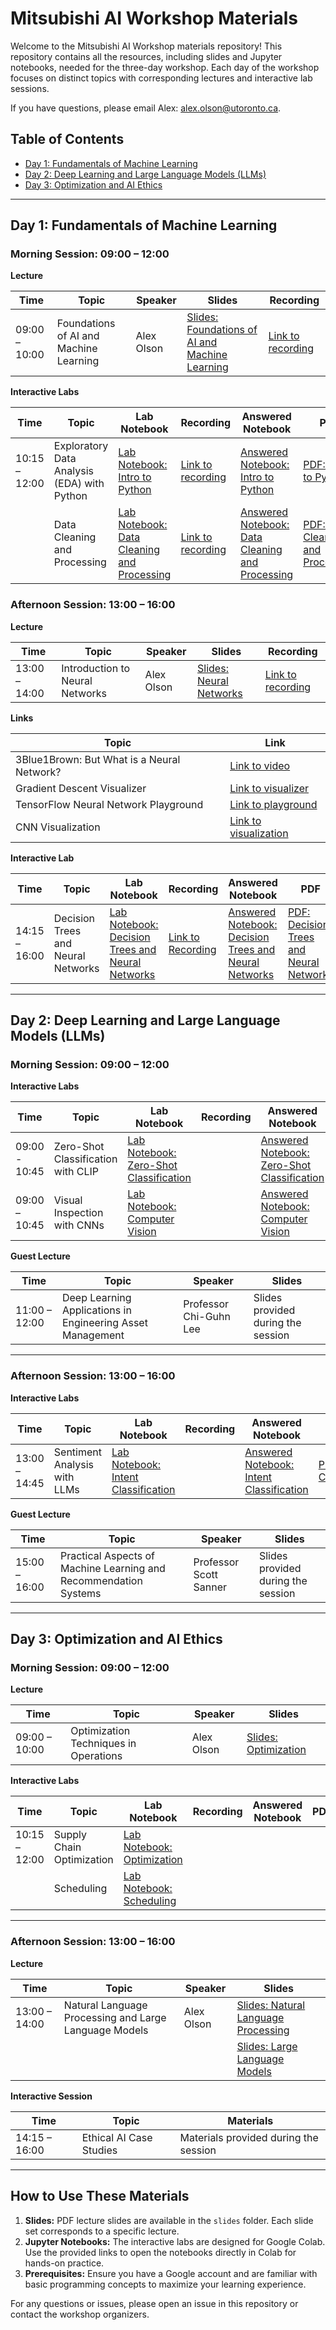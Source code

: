 # Mitsubishi AI Workshop Materials

Welcome to the Mitsubishi AI Workshop materials repository! This repository contains all the resources, including slides and Jupyter notebooks, needed for the three-day workshop. Each day of the workshop focuses on distinct topics with corresponding lectures and interactive lab sessions.

If you have questions, please email Alex: [alex.olson@utoronto.ca](mailto:alex.olson@utoronto.ca).

## Table of Contents

- [Day 1: Fundamentals of Machine Learning](#day-1-fundamentals-of-machine-learning)
- [Day 2: Deep Learning and Large Language Models (LLMs)](#day-2-deep-learning-and-large-language-models-llms)
- [Day 3: Optimization and AI Ethics](#day-3-optimization-and-ai-ethics)

---

## Day 1: Fundamentals of Machine Learning

### Morning Session: 09:00 – 12:00

**Lecture**

| Time          | Topic | Speaker      | Slides | Recording |
|---------------|-------|--------------|--------|-----------|
| 09:00 – 10:00 | Foundations of AI and Machine Learning | Alex Olson   | [Slides: Foundations of AI and Machine Learning](https://github.com/CARTE-Toronto/mitsubishi-workshop/blob/main/slides/Day%201%20Lecture%201%20Foundations%20of%20AI%20and%20Machine%20Learning.pdf) | [Link to recording](https://utoronto-my.sharepoint.com/:v:/g/personal/alex_olson_utoronto_ca/EfmzTUjRZ8ZMvuLlVffHixYB1kCF3SGAuW1J6GB9S9W0sQ?nav=eyJyZWZlcnJhbEluZm8iOnsicmVmZXJyYWxBcHAiOiJTdHJlYW1XZWJBcHAiLCJyZWZlcnJhbFZpZXciOiJTaGFyZURpYWxvZy1MaW5rIiwicmVmZXJyYWxBcHBQbGF0Zm9ybSI6IldlYiIsInJlZmVycmFsTW9kZSI6InZpZXcifX0%3D&e=E0ijcQ) |

**Interactive Labs**

| Time          | Topic | Lab Notebook | Recording | Answered Notebook                                                                                                                                                               | PDF |
|---------------|-------|--------------|------------|---------------------------------------------------------------------------------------------------------------------------------------------------------------------------------|-----|
| 10:15 – 12:00 | Exploratory Data Analysis (EDA) with Python | [Lab Notebook: Intro to Python](https://colab.research.google.com/github/CARTE-Toronto/mitsubishi-workshop/blob/main/labs/lab_1_0_intro_to_python.ipynb) | [Link to recording](https://utoronto-my.sharepoint.com/:v:/g/personal/alex_olson_utoronto_ca/Eeba8mrRVAhOiMVsYwOKoaMBB8PS2o24Sv3tdwE91kciSA?e=dBu9n7&nav=eyJyZWZlcnJhbEluZm8iOnsicmVmZXJyYWxBcHAiOiJTdHJlYW1XZWJBcHAiLCJyZWZlcnJhbFZpZXciOiJTaGFyZURpYWxvZy1MaW5rIiwicmVmZXJyYWxBcHBQbGF0Zm9ybSI6IldlYiIsInJlZmVycmFsTW9kZSI6InZpZXcifX0%3D) | [Answered Notebook: Intro to Python](https://colab.research.google.com/github/CARTE-Toronto/mitsubishi-workshop/blob/main/labs_answered/lab_1_0_intro_to_python_answered.ipynb) | [PDF: Intro to Python](https://github.com/CARTE-Toronto/mitsubishi-workshop/blob/main/labs_answered/lab_1_0_intro_to_python_answered.pdf) |
|  | Data Cleaning and Processing | [Lab Notebook: Data Cleaning and Processing](https://colab.research.google.com/github/CARTE-Toronto/mitsubishi-workshop/blob/main/labs/lab_1_1_data_cleaning_and_processing.ipynb) | [Link to recording](https://utoronto-my.sharepoint.com/:v:/g/personal/alex_olson_utoronto_ca/Eeba8mrRVAhOiMVsYwOKoaMBB8PS2o24Sv3tdwE91kciSA?e=dBu9n7&nav=eyJyZWZlcnJhbEluZm8iOnsicmVmZXJyYWxBcHAiOiJTdHJlYW1XZWJBcHAiLCJyZWZlcnJhbFZpZXciOiJTaGFyZURpYWxvZy1MaW5rIiwicmVmZXJyYWxBcHBQbGF0Zm9ybSI6IldlYiIsInJlZmVycmFsTW9kZSI6InZpZXcifX0%3D) | [Answered Notebook: Data Cleaning and Processing](https://colab.research.google.com/github/CARTE-Toronto/mitsubishi-workshop/blob/main/labs_answered/lab_1_1_data_cleaning_and_processing_answered.ipynb) | [PDF: Data Cleaning and Processing](https://github.com/CARTE-Toronto/mitsubishi-workshop/blob/main/labs_answered/lab_1_1_data_cleaning_and_processing_answered.pdf) |


### Afternoon Session: 13:00 – 16:00

**Lecture**

| Time          | Topic | Speaker      | Slides | Recording                                                                                                                                                                                                                                                                                                                                    |
|---------------|-------|--------------|--------|----------------------------------------------------------------------------------------------------------------------------------------------------------------------------------------------------------------------------------------------------------------------------------------------------------------------------------------------|
| 13:00 – 14:00 | Introduction to Neural Networks | Alex Olson   | [Slides: Neural Networks](https://github.com/CARTE-Toronto/mitsubishi-workshop/blob/main/slides/Day%201%20Lecture%202%20Neural%20Networks.pdf) | [Link to recording](https://utoronto-my.sharepoint.com/:v:/g/personal/alex_olson_utoronto_ca/ETX-Z8QC1utMrvGXWQDm0joBlWYc_vytaB1e4V0qUCE9Pg?nav=eyJyZWZlcnJhbEluZm8iOnsicmVmZXJyYWxBcHAiOiJTdHJlYW1XZWJBcHAiLCJyZWZlcnJhbFZpZXciOiJTaGFyZURpYWxvZy1MaW5rIiwicmVmZXJyYWxBcHBQbGF0Zm9ybSI6IldlYiIsInJlZmVycmFsTW9kZSI6InZpZXcifX0%3D&e=fnWloR) |

**Links**

| Topic | Link |
|-------|------|
| 3Blue1Brown: But What is a Neural Network? | [Link to video](https://www.youtube.com/watch?v=aircAruvnKk&pp=ygUaM2JsdWUxYnJvd24gbmV1cmFsIG5ldHdvcms%3D) |
| Gradient Descent Visualizer | [Link to visualizer](https://uclaacm.github.io/gradient-descent-visualiser/#playground) |
| TensorFlow Neural Network Playground | [Link to playground](https://playground.tensorflow.org) |
| CNN Visualization | [Link to visualization](https://adamharley.com/nn_vis/cnn/2d.html) |

**Interactive Lab**

| Time          | Topic | Lab Notebook | Recording                                                                                                                                                                                                                                                                                                                                    | Answered Notebook                                                                                                                                                               | PDF |
|---------------|-------|--------------|----------------------------------------------------------------------------------------------------------------------------------------------------------------------------------------------------------------------------------------------------------------------------------------------------------------------------------------------|---------------------------------------------------------------------------------------------------------------------------------------------------------------------------------|-----|
| 14:15 – 16:00 | Decision Trees and Neural Networks | [Lab Notebook: Decision Trees and Neural Networks](https://colab.research.google.com/github/CARTE-Toronto/mitsubishi-workshop/blob/main/labs/lab_1_2_decision_trees_and_neural_networks.ipynb) | [Link to Recording](https://utoronto-my.sharepoint.com/:v:/g/personal/alex_olson_utoronto_ca/Eejd8x0K52ROpkuOtgblsUEBeaNzmO7PqbzXA5TbzxeWYA?nav=eyJyZWZlcnJhbEluZm8iOnsicmVmZXJyYWxBcHAiOiJTdHJlYW1XZWJBcHAiLCJyZWZlcnJhbFZpZXciOiJTaGFyZURpYWxvZy1MaW5rIiwicmVmZXJyYWxBcHBQbGF0Zm9ybSI6IldlYiIsInJlZmVycmFsTW9kZSI6InZpZXcifX0%3D&e=U5Vzk5) | [Answered Notebook: Decision Trees and Neural Networks](https://colab.research.google.com/github/CARTE-Toronto/mitsubishi-workshop/blob/main/labs_answered/lab_1_2_decision_trees_and_neural_networks_answered.ipynb) | [PDF: Decision Trees and Neural Networks](https://github.com/CARTE-Toronto/mitsubishi-workshop/blob/main/labs_answered/lab_1_2_decision_trees_and_neural_networks_answered.pdf) |

---

## Day 2: Deep Learning and Large Language Models (LLMs)

### Morning Session: 09:00 – 12:00

**Interactive Labs**

| Time          | Topic                            | Lab Notebook                                                                                                                                        | Recording | Answered Notebook                                                                                                                                                                   | PDF                                                                                                                                                           |
|---------------|----------------------------------|----------------------------------------------------------------------------------------------------------------------------------------------------|-----------|-------------------------------------------------------------------------------------------------------------------------------------------------------------------------------------|---------------------------------------------------------------------------------------------------------------------------------------------------------------|
| 09:00 - 10:45 | Zero-Shot Classification with CLIP | [Lab Notebook: Zero-Shot Classification](https://colab.research.google.com/github/CARTE-Toronto/mitsubishi-workshop/blob/main/labs/lab_2_0_zero_shot_classification.ipynb) |           | [Answered Notebook: Zero-Shot Classification](https://colab.research.google.com/github/CARTE-Toronto/mitsubishi-workshop/blob/main/labs_answered/lab_2_0_zero_shot_classification_answered.ipynb) | [PDF: Zero-Shot Classification](https://github.com/CARTE-Toronto/mitsubishi-workshop/blob/main/labs_answered/lab_2_0_zero_shot_classification_answered.pdf) |
| 09:00 – 10:45 | Visual Inspection with CNNs      | [Lab Notebook: Computer Vision](https://colab.research.google.com/github/CARTE-Toronto/mitsubishi-workshop/blob/main/labs/lab_2_1_computer_vision.ipynb) |            | [Answered Notebook: Computer Vision](https://colab.research.google.com/github/CARTE-Toronto/mitsubishi-workshop/blob/main/labs_answered/lab_2_1_computer_vision_answered.ipynb) | [PDF: Computer Vision](https://github.com/CARTE-Toronto/mitsubishi-workshop/blob/main/labs_answered/lab_2_1_computer_vision_answered.pdf) |

**Guest Lecture**

| Time         | Topic                                       | Speaker                | Slides                                                                                                                                                                            |
|--------------|---------------------------------------------|------------------------|----------------------------------------------------------------------------------------------------------------------------------------------------------------------------------|
| 11:00 – 12:00 | Deep Learning Applications in Engineering Asset Management | Professor Chi-Guhn Lee | Slides provided during the session                                                                                                                                              |

---

### Afternoon Session: 13:00 – 16:00

**Interactive Labs**

| Time          | Topic                        | Lab Notebook                                                                                                                                             | Recording | Answered Notebook | PDF |
|---------------|------------------------------|---------------------------------------------------------------------------------------------------------------------------------------------------------|-----------|-------------------|-----|
| 13:00 – 14:45 | Sentiment Analysis with LLMs | [Lab Notebook: Intent Classification](https://colab.research.google.com/github/CARTE-Toronto/mitsubishi-workshop/blob/main/labs/lab_2_2_intent_classification.ipynb) |           | [Answered Notebook: Intent Classification](https://colab.research.google.com/github/CARTE-Toronto/mitsubishi-workshop/blob/main/labs_answered/lab_2_2_intent_classification_answered.ipynb) | [PDF: Intent Classification](https://github.com/CARTE-Toronto/mitsubishi-workshop/blob/main/labs_answered/lab_2_2_intent_classification_answered.pdf) |

**Guest Lecture**

| Time         | Topic                                   | Speaker                | Slides                                                                                                                                          |
|--------------|-----------------------------------------|------------------------|------------------------------------------------------------------------------------------------------------------------------------------------|
| 15:00 – 16:00 | Practical Aspects of Machine Learning and Recommendation Systems | Professor Scott Sanner | Slides provided during the session                                                                                                            |

---

## Day 3: Optimization and AI Ethics

### Morning Session: 09:00 – 12:00

**Lecture**

| Time          | Topic                         | Speaker         | Slides                                                                                                                                                                    |
|---------------|-------------------------------|-----------------|------------------------------------------------------------------------------------------------------------------------------------------------------------------------|
| 09:00 – 10:00 | Optimization Techniques in Operations | Alex Olson      | [Slides: Optimization](https://github.com/CARTE-Toronto/mitsubishi-workshop/blob/main/slides/Day%203%20Lecture%201%20Optimization.pdf)                                  |

**Interactive Labs**

| Time          | Topic                         | Lab Notebook                                                                                                                                            | Recording | Answered Notebook | PDF |
|---------------|-------------------------------|--------------------------------------------------------------------------------------------------------------------------------------------------------|-----------|-------------------|-----|
| 10:15 – 12:00 | Supply Chain Optimization     | [Lab Notebook: Optimization](https://colab.research.google.com/github/CARTE-Toronto/mitsubishi-workshop/blob/main/labs/lab_3_1a_optimization.ipynb)       |           |                   |     |
|               | Scheduling                    | [Lab Notebook: Scheduling](https://colab.research.google.com/github/CARTE-Toronto/mitsubishi-workshop/blob/main/labs/lab_3_1b_scheduling.ipynb)          |           |                   |     |

---

### Afternoon Session: 13:00 – 16:00

**Lecture**

| Time          | Topic                        | Speaker         | Slides                                                                                                                                                           |
|---------------|------------------------------|-----------------|-----------------------------------------------------------------------------------------------------------------------------------------------------------------|
| 13:00 – 14:00 | Natural Language Processing and Large Language Models | Alex Olson      | [Slides: Natural Language Processing](https://github.com/CARTE-Toronto/mitsubishi-workshop/blob/main/slides/Day%203%20Lecture%202a%20Natural%20Language%20Processing.pdf) |
|               |                              |                 | [Slides: Large Language Models](https://github.com/CARTE-Toronto/mitsubishi-workshop/blob/main/slides/Day%203%20Lecture%202b%20Large%20Language%20Models.pdf)   |

**Interactive Session**

| Time          | Topic                      | Materials                                                                                                   |
|---------------|----------------------------|------------------------------------------------------------------------------------------------------------|
| 14:15 – 16:00 | Ethical AI Case Studies   | Materials provided during the session                                                                      |

---

## How to Use These Materials

1. **Slides:** PDF lecture slides are available in the `slides` folder. Each slide set corresponds to a specific lecture.
2. **Jupyter Notebooks:** The interactive labs are designed for Google Colab. Use the provided links to open the notebooks directly in Colab for hands-on practice.
3. **Prerequisites:** Ensure you have a Google account and are familiar with basic programming concepts to maximize your learning experience.

For any questions or issues, please open an issue in this repository or contact the workshop organizers.
